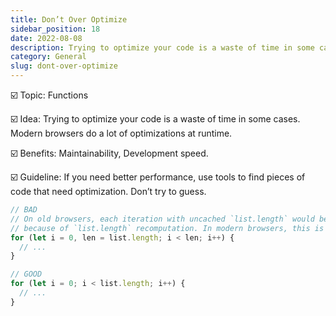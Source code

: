 ```yaml
---
title: Don’t Over Optimize
sidebar_position: 18
date: 2022-08-08
description: Trying to optimize your code is a waste of time in some cases. Modern browsers do a lot of optimizations at runtime.
category: General
slug: dont-over-optimize
---
```


☑️ Topic: Functions

☑️ Idea: Trying to optimize your code is a waste of time in some cases. Modern browsers do a lot of optimizations at runtime.

☑️ Benefits: Maintainability, Development speed.

☑️ Guideline: If you need better performance, use tools to find pieces of code that need optimization. Don’t try to guess.

```javascript
// BAD
// On old browsers, each iteration with uncached `list.length` would be costly
// because of `list.length` recomputation. In modern browsers, this is optimized.
for (let i = 0, len = list.length; i < len; i++) {
  // ...
}

// GOOD
for (let i = 0; i < list.length; i++) {
  // ...
}
```

```

```
